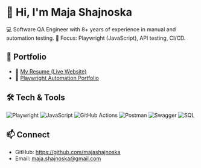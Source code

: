 # 👋 Hi, I'm Maja Shajnoska

💻 Software QA Engineer with 8+ years of experience in manual and automation testing.
🚀 Focus: Playwright (JavaScript), API testing, CI/CD.

## 🔗 Portfolio

- 📄 [My Resume (Live Website)](https://majashajnoska.github.io/portfolio-resume)
- 🤖 [Playwright Automation Portfolio](https://github.com/majashajnoska/playwright-automation)

## 🛠️ Tech & Tools

![Playwright](https://img.shields.io/badge/Playwright-%2331C48D?style=for-the-badge&logo=playwright&logoColor=white)
![JavaScript](https://img.shields.io/badge/JavaScript-%23F7DF1E?style=for-the-badge&logo=javascript&logoColor=black)
![GitHub Actions](https://img.shields.io/badge/GitHub%20Actions-%232088FF?style=for-the-badge&logo=githubactions&logoColor=white)
![Postman](https://img.shields.io/badge/Postman-FF6C37?style=for-the-badge&logo=postman&logoColor=white)
![Swagger](https://img.shields.io/badge/Swagger-85EA2D?style=for-the-badge&logo=swagger&logoColor=black)
![SQL](https://img.shields.io/badge/SQL-4479A1?style=for-the-badge&logo=mysql&logoColor=white)

## 📫 Connect

- GitHub: https://github.com/majashajnoska
- Email: maja.shajnoska@gmail.com
